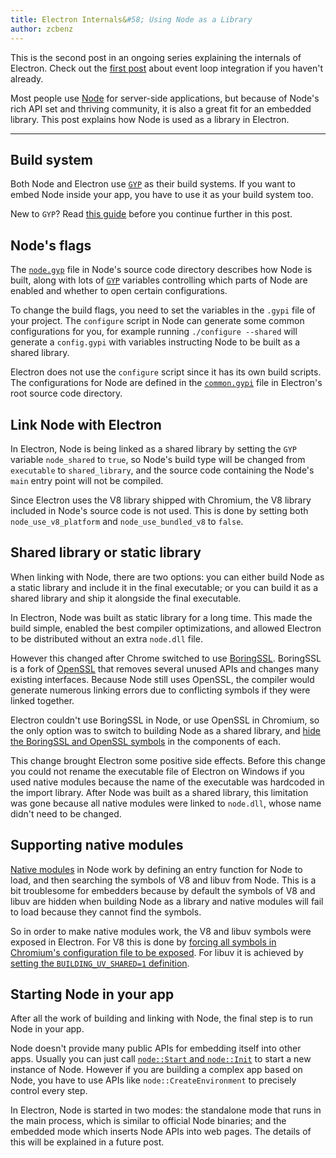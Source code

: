 ```yaml
---
title: Electron Internals&#58; Using Node as a Library
author: zcbenz
---
```


This is the second post in an ongoing series explaining the internals of
Electron. Check out the [first post][event-loop] about event loop integration
if you haven't already.

Most people use [Node](https://nodejs.org) for server-side applications, but because of Node's rich
API set and thriving community, it is also a great fit for an embedded library.
This post explains how Node is used as a library in Electron.

---

## Build system

Both Node and Electron use [`GYP`][gyp] as their build systems. If you want to embed
Node inside your app, you have to use it as your build system too.

New to `GYP`? Read [this guide][gyp-docs] before you continue further in this post.

## Node's flags

The [`node.gyp`][nodegyp] file in Node's source code directory describes how Node
is built, along with lots of [`GYP`][gyp] variables controlling which parts of
Node are enabled and whether to open certain configurations.

To change the build flags, you need to set the variables in the `.gypi` file of
your project. The `configure` script in Node can generate some common
configurations for you, for example running `./configure --shared` will generate
a `config.gypi` with variables instructing Node to be built as a shared library.

Electron does not use the `configure` script since it has its own build scripts.
The configurations for Node are defined in the [`common.gypi`][commongypi] file
in Electron's root source code directory.

## Link Node with Electron

In Electron, Node is being linked as a shared library by setting the `GYP`
variable `node_shared` to `true`, so Node's build type will be changed from
`executable` to `shared_library`, and the source code containing the Node's `main`
entry point will not be compiled.

Since Electron uses the V8 library shipped with Chromium, the V8 library
included in Node's source code is not used. This is done by setting both
`node_use_v8_platform` and `node_use_bundled_v8` to `false`.

## Shared library or static library

When linking with Node, there are two options: you can either build Node as a
static library and include it in the final executable; or you can build it as a
shared library and ship it alongside the final executable.

In Electron, Node was built as static library for a long time. This made the
build simple, enabled the best compiler optimizations, and allowed Electron to
be distributed without an extra `node.dll` file.

However this changed after Chrome switched to use [BoringSSL][boringssl]. BoringSSL is a
fork of [OpenSSL][openssl] that removes several unused APIs and changes many existing
interfaces. Because Node still uses OpenSSL, the compiler would generate numerous
linking errors due to conflicting symbols if they were linked together.

Electron couldn't use BoringSSL in Node, or use OpenSSL in Chromium, so the only
option was to switch to building Node as a shared library, and
[hide the BoringSSL and OpenSSL symbols][openssl-hide] in the components of each.

This change brought Electron some positive side effects. Before this
change you could not rename the executable file of Electron on Windows if you
used native modules because the name of the executable was hardcoded in the
import library. After Node was built as a shared library, this limitation was gone
because all native modules were linked to `node.dll`, whose name didn't need to
be changed.

## Supporting native modules

[Native modules][native-modules] in Node work by defining an entry function for Node to load,
and then searching the symbols of V8 and libuv from Node. This is a bit
troublesome for embedders because by default the symbols of V8 and libuv are
hidden when building Node as a library and native modules will fail to load
because they cannot find the symbols.

So in order to make native modules work, the V8 and libuv symbols
were exposed in Electron. For V8 this is done by [forcing all
symbols in Chromium's configuration file to be exposed][v8-expose]. For libuv
it is achieved by [setting the `BUILDING_UV_SHARED=1` definition][libuv-expose].

## Starting Node in your app

After all the work of building and linking with Node, the final step is to run
Node in your app.

Node doesn't provide many public APIs for embedding itself into other apps.
Usually you can just call [`node::Start` and `node::Init`][node-start] to start
a new instance of Node. However if you are building a complex app based on Node,
you have to use APIs like `node::CreateEnvironment` to precisely control every
step.

In Electron, Node is started in two modes: the standalone mode that runs in the
main process, which is similar to official Node binaries; and the embedded mode
which inserts Node APIs into web pages. The details of this will be explained
in a future post.

[gyp]: https://gyp.gsrc.io
[nodegyp]: https://github.com/nodejs/node/blob/v6.3.1/node.gyp
[commongypi]: https://github.com/electron/electron/blob/master/common.gypi
[openssl-hide]: https://github.com/electron/electron/blob/v1.3.2/common.gypi#L209-L218
[v8-expose]: https://github.com/electron/libchromiumcontent/blob/v51.0.2704.61/chromiumcontent/chromiumcontent.gypi#L104-L122
[libuv-expose]: https://github.com/electron/electron/blob/v1.3.2/common.gypi#L219-L228
[node-start]: https://github.com/nodejs/node/blob/v6.3.1/src/node.h#L187-L191
[event-loop]: http://electron.atom.io/blog/2016/07/28/electron-internals-node-integration
[gyp-docs]: https://gyp.gsrc.io/docs/UserDocumentation.md
[native-modules]: https://nodejs.org/api/addons.html
[boringssl]: https://boringssl.googlesource.com/boringssl
[openssl]: https://www.openssl.org
